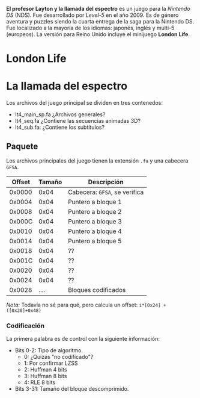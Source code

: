 **El profesor Layton y la llamada del espectro** es un juego para la *Nintendo DS* (NDS). Fue desarrollado por *Level-5* en el año 2009. Es de género aventura y puzzles siendo la cuarta entrega de la saga para la Nintendo DS. Fue localizado a la mayoría de los idiomas: japonés, inglés y multi-5 (europeos). La versión para Reino Unido incluye el minijuego **London Life**.

# London Life

# La llamada del espectro
Los archivos del juego principal se dividen en tres contenedos:
* lt4_main_sp.fa ¿Archivos generales?
* lt4_seq.fa ¿Contiene las secuencias animadas 3D?
* lt4_sub.fa: ¿Contiene los subtítulos?

## Paquete
Los archivos principales del juego tienen la extensión `.fa` y una cabecera `GFSA`.

| Offset | Tamaño | Descripción |
| ------ | ------ | ----------- |
| 0x0000 | 0x04   | Cabecera: `GFSA`, se verifica |
| 0x0004 | 0x04   | Puntero a bloque 1 |
| 0x0008 | 0x04   | Puntero a bloque 2 |
| 0x000C | 0x04   | Puntero a bloque 3 |
| 0x0010 | 0x04   | Puntero a bloque 4 |
| 0x0014 | 0x04   | Puntero a bloque 5 |
| 0x0018 | 0x04   | ?? |
| 0x001C | 0x04   | ?? |
| 0x0020 | 0x04   | ?? |
| 0x0024 | 0x04   | ?? |
| 0x0028 | ....   | Bloques codificados |

*Nota:* Todavía no sé para qué, pero calcula un offset: `i*[0x24] + ([0x20]+0x48)`

### Codificación
La primera palabra es de control con la siguiente información:
* Bits 0-2: Tipo de algoritmo.
  * 0: ¿Quizás "no codificado"?
  * 1: Por confirmar LZSS
  * 2: Huffman 4 bits
  * 3: Huffman 8 bits
  * 4: RLE 8 bits
* Bits 3-31: Tamaño del bloque descomprimido.

